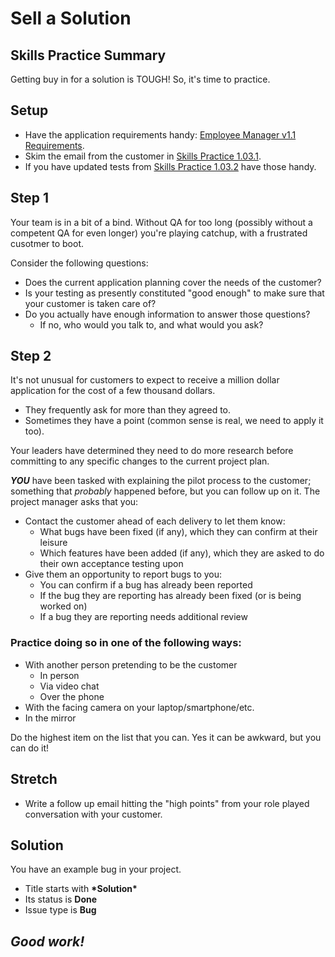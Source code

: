 # Sell a Solution

## Skills Practice Summary

Getting buy in for a solution is TOUGH! So, it's time to practice.

## Setup

- Have the application requirements handy:
  [Employee Manager v1.1 Requirements](https://devmountain-qa.github.io/employee-manager/1.1_README.html).
- Skim the email from the customer in [Skills Practice 1.03.1](./sp1.03.1.md).
- If you have updated tests from [Skills Practice 1.03.2](./sp1.03.2.md) have
  those handy.

## Step 1

Your team is in a bit of a bind. Without QA for too long (possibly without a
competent QA for even longer) you're playing catchup, with a frustrated cusotmer
to boot.

Consider the following questions:

- Does the current application planning cover the needs of the customer?
- Is your testing as presently constituted "good enough" to make sure that your
  customer is taken care of?
- Do you actually have enough information to answer those questions?
  - If no, who would you talk to, and what would you ask?

## Step 2

It's not unusual for customers to expect to receive a million dollar application
for the cost of a few thousand dollars.

- They frequently ask for more than they agreed to.
- Sometimes they have a point (common sense is real, we need to apply it too).

Your leaders have determined they need to do more research before committing to
any specific changes to the current project plan.

**_YOU_** have been tasked with explaining the pilot process to the customer;
something that _probably_ happened before, but you can follow up on it. The
project manager asks that you:

- Contact the customer ahead of each delivery to let them know:
  - What bugs have been fixed (if any), which they can confirm at their leisure
  - Which features have been added (if any), which they are asked to do their
    own acceptance testing upon
- Give them an opportunity to report bugs to you:
  - You can confirm if a bug has already been reported
  - If the bug they are reporting has already been fixed (or is being worked on)
  - If a bug they are reporting needs additional review

### **Practice doing so in one of the following ways:**

- With another person pretending to be the customer
  - In person
  - Via video chat
  - Over the phone
- With the facing camera on your laptop/smartphone/etc.
- In the mirror

Do the highest item on the list that you can. Yes it can be awkward, but you can
do it!

## Stretch

- Write a follow up email hitting the "high points" from your role played
  conversation with your customer.

## Solution

You have an example bug in your project.

- Title starts with **\*Solution\***
- Its status is **Done**
- Issue type is **Bug**

## **_Good work!_**
